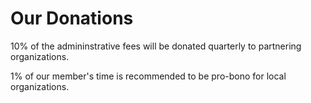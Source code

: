 # Our Donations

10% of the admininstrative fees will be donated quarterly to partnering organizations.

1% of our member's time is recommended to be pro-bono for local organizations.
